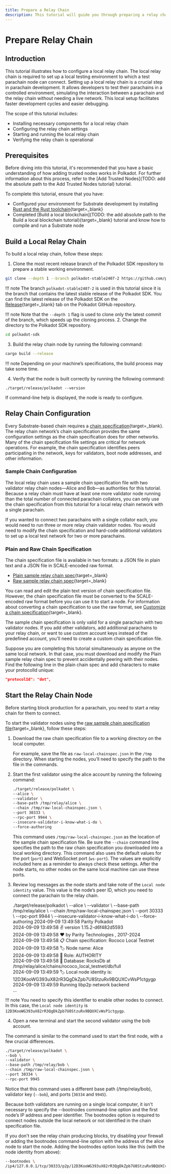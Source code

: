 ```yaml
---
title: Prepare a Relay Chain
description: This tutorial will guide you through preparing a relay chain for a parachain, including setting up a local development environment, spinning up a new relay chain, and configuring the relay chain for parachain development.
---
```


# Prepare Relay Chain

## Introduction

This tutorial illustrates how to configure a local relay chain. The local relay chain is required to set up a local testing environment to which a test parachain node can connect. Setting up a local relay chain is a crucial step in parachain development. It allows developers to test their parachains in a controlled environment, simulating the interaction between a parachain and the relay chain without needing a live network. This local setup facilitates faster development cycles and easier debugging.

The scope of this tutorial includes:

- Installing necessary components for a local relay chain
- Configuring the relay chain settings
- Starting and running the local relay chain
- Verifying the relay chain is operational

## Prerequisites

Before diving into this tutorial, it's recommended that you have a basic understanding of how adding trusted nodes works in Polkadot. For further information about this process, refer to the [Add Trusted Nodes](TODO: add the absolute path to the Add Trusted Nodes tutorial) tutorial.

To complete this tutorial, ensure that you have:

- Configured your environment for Substrate development by installing [Rust and the Rust toolchain](https://docs.substrate.io/install/){target=\_blank}
- Completed [Build a local blockchain](TODO: the add absolute path to the Build a local blockchain tutorial){target=\_blank} tutorial and know how to compile and run a Substrate node

## Build a Local Relay Chain

To build a local relay chain, follow these steps:

1. Clone the most recent release branch of the Polkadot SDK repository to prepare a stable working environment.

```bash
git clone --depth 1 --branch polkadot-stable2407-2 https://github.com/paritytech/polkadot-sdk.git
```

!!! note
    The branch `polkadot-stable2407-2` is used in this tutorial since it is the branch that contains the latest stable release of the Polkadot SDK. You can find the latest release of the Polkadot SDK on the [Release](https://github.com/paritytech/polkadot/releases){target=\_blank} tab on the Polkadot GitHub repository.


!!! note
    Note that the `--depth 1` flag is used to clone only the latest commit of the branch, which speeds up the cloning process.
2. Change the directory to the Polkadot SDK repository.

```bash
cd polkadot-sdk
```

3. Build the relay chain node by running the following command:

```bash
cargo build --release
```

!!! note
    Depending on your machine’s specifications, the build process may take some time.

4. Verify that the node is built correctly by running the following command:

```
./target/release/polkadot --version
```

If command-line help is displayed, the node is ready to configure.

## Relay Chain Configuration

Every Substrate-based chain requires a [chain specification](https://docs.substrate.io/build/chain-spec/){target=\_blank}. The relay chain network’s chain specification provides the same configuration settings as the chain specification does for other networks. Many of the chain specification file settings are critical for network operations. For example, the chain specification identifies peers participating in the network, keys for validators, boot node addresses, and other information.

### Sample Chain Configuration

The local relay chain uses a sample chain specification file with two validator relay chain nodes—Alice and Bob—as authorities for this tutorial. Because a relay chain must have at least one more validator node running than the total number of connected parachain collators, you can only use the chain specification from this tutorial for a local relay chain network with a single parachain.

If you wanted to connect two parachains with a single collator each, you would need to run three or more relay chain validator nodes. You would need to modify the chain specification and hard-code additional validators to set up a local test network for two or more parachains.

### Plain and Raw Chain Specification

The chain specification file is available in two formats: a JSON file in plain text and a JSON file in SCALE-encoded raw format.

- [Plain sample relay chain spec](https://docs.substrate.io/assets/tutorials/relay-chain-specs/plain-local-chainspec.json/){target=\_blank}
- [Raw sample relay chain spec](https://docs.substrate.io/assets/tutorials/relay-chain-specs/raw-local-chainspec.json/){target=\_blank}

You can read and edit the plain text version of chain specification file. However, the chain specification file must be converted to the SCALE-encoded raw format before you can use it to start a node. For information about converting a chain specification to use the raw format, see [Customize a chain specification](https://docs.substrate.io/reference/how-to-guides/basics/customize-a-chain-specification/){target=\_blank}.

The sample chain specification is only valid for a single parachain with two validator nodes. If you add other validators, add additional parachains to your relay chain, or want to use custom account keys instead of the predefined account, you'll need to create a custom chain specification file.

Suppose you are completing this tutorial simultaneously as anyone on the same local network. In that case, you must download and modify the Plain sample relay chain spec to prevent accidentally peering with their nodes. Find the following line in the plain chain spec and add characters to make your protocolId unique:

```json
"protocolId": "dot",
```
## Start the Relay Chain Node

Before starting block production for a parachain, you need to start a relay chain for them to connect.

To start the validator nodes using the [raw sample chain specification file](https://docs.substrate.io/assets/tutorials/relay-chain-specs/raw-local-chainspec.json/){target=\_blank}, follow these steps:

1. Download the raw chain specification file to a working directory on the local computer.

    For example, save the file as `raw-local-chainspec.json` in the `/tmp` directory. When starting the nodes, you’ll need to specify the path to the file in the commands.

2. Start the first validator using the alice account by running the following command:

      ```bash
      ./target/release/polkadot \
      --alice \
      --validator \
      --base-path /tmp/relay/alice \
      --chain /tmp/raw-local-chainspec.json \
      --port 30333 \
      --rpc-port 9944 \
      --insecure-validator-i-know-what-i-do \
      --force-authoring
      ```

    This command uses `/tmp/raw-local-chainspec.json` as the location of the sample chain specification file. Be sure the `--chain` command line specifies the path to the raw chain specification you downloaded into a local working directory. This command also uses the default values for the port (`port`) and WebSocket port (`ws-port`). The values are explicitly included here as a reminder to always check these settings. After the node starts, no other nodes on the same local machine can use these ports.

3. Review log messages as the node starts and take note of the `Local node identity` value. This value is the node’s peer ID, which you need to connect the parachain to the relay chain.

      <div id="termynal" data-termynal>
          <span data-ty="input"><span class="file-path"></span>./target/release/polkadot \
      --alice \
      --validator \
      --base-path /tmp/relay/alice \
      --chain /tmp/raw-local-chainspec.json \
      --port 30333 \
      --rpc-port 9944 \
      --insecure-validator-i-know-what-i-do \
      --force-authoring 
          </span>
         <span>2024-09-09 13:49:58 Parity Polkadot</span>
          <br>
         <span>2024-09-09 13:49:58 ✌️  version 1.15.2-d6f482d5593</span>
          <br>
         <span>2024-09-09 13:49:58 ❤️  by Parity Technologies <admin@parity.io>, 2017-2024</span>
         <br>
         <span>2024-09-09 13:49:58 📋 Chain specification: Rococo Local Testnet</span>
         <br>
         <span>2024-09-09 13:49:58 🏷  Node name: Alice</span>
         <br>
         <span>2024-09-09 13:49:58 👤 Role: AUTHORITY</span>
         <br>
         <span>2024-09-09 13:49:58 💾 Database: RocksDb at /tmp/relay/alice/chains/rococo_local_testnet/db/full<span>
         <br>
         <span>2024-09-09 13:49:59 🏷  Local node identity is: 12D3KooWG393uX82rR3QgDkZpb7U8StzuRx9BQUXCvWsP1ctgygp</span>
         <br>
         <span>2024-09-09 13:49:59 Running libp2p network backend</span>
         <br>
         <span>...</span>
      </div>

!!! note
    You need to specify this identifier to enable other nodes to connect. In this case, the `Local node identity` is `12D3KooWG393uX82rR3QgDkZpb7U8StzuRx9BQUXCvWsP1ctgygp`.


4. Open a new terminal and start the second validator using the bob account.

The command is similar to the command used to start the first node, with a few crucial differences. 

```bash
./target/release/polkadot \
--bob \
--validator \
--base-path /tmp/relay/bob \
--chain /tmp/raw-local-chainspec.json \
--port 30334 \
--rpc-port 9945
```

Notice that this command uses a different base path (/tmp/relay/bob), validator key (`--bob`), and ports (`30334` and `9945`).

Because both validators are running on a single local computer, it isn't necessary to specify the --bootnodes command-line option and the first node’s IP address and peer identifier. The bootnodes option is required to connect nodes outside the local network or not identified in the chain specification file.

If you don't see the relay chain producing blocks, try disabling your firewall or adding the bootnodes command-line option with the address of the alice node to start the node. Adding the bootnodes option looks like this (with the node identity from above): 
```bash
--bootnodes \
/ip4/127.0.0.1/tcp/30333/p2p/12D3KooWG393uX82rR3QgDkZpb7U8StzuRx9BQUXCvWsP1ctgygp
```
